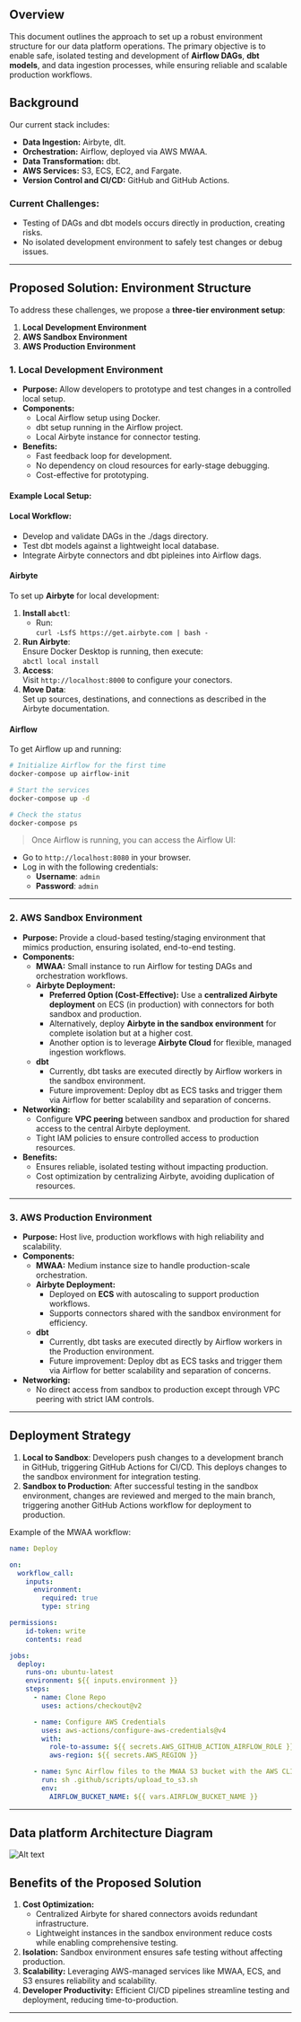 ## Overview

This document outlines the approach to set up a robust environment structure for our data platform operations. The primary objective is to enable safe, isolated testing and development of **Airflow DAGs**, **dbt models**, and data ingestion processes, while ensuring reliable and scalable production workflows.

## Background

Our current stack includes:

- **Data Ingestion:** Airbyte, dlt.
- **Orchestration:** Airflow, deployed via AWS MWAA.
- **Data Transformation:** dbt.
- **AWS Services:** S3, ECS, EC2, and Fargate.
- **Version Control and CI/CD:** GitHub and GitHub Actions.

### Current Challenges:
- Testing of DAGs and dbt models occurs directly in production, creating risks.
- No isolated development environment to safely test changes or debug issues.

---

## Proposed Solution: Environment Structure

To address these challenges, we propose a **three-tier environment setup**:

1. **Local Development Environment**
2. **AWS Sandbox Environment**
3. **AWS Production Environment**

### 1. **Local Development Environment**
   - **Purpose:** Allow developers to prototype and test changes in a controlled local setup.
   - **Components:**
     - Local Airflow setup using Docker.
     - dbt setup running in the Airflow project.
     - Local Airbyte instance for connector testing.
   - **Benefits:**
     - Fast feedback loop for development.
     - No dependency on cloud resources for early-stage debugging.
     - Cost-effective for prototyping.

#### Example Local Setup:

#### Local Workflow:

   * Develop and validate DAGs in the ./dags directory.
   * Test dbt models against a lightweight local database.
   * Integrate Airbyte connectors and dbt pipleines into Airflow dags.


#### Airbyte

To set up **Airbyte** for local development:

1. **Install `abctl`**:
   - Run:  
     `curl -LsfS https://get.airbyte.com | bash -`
2. **Run Airbyte**:  
   Ensure Docker Desktop is running, then execute:  
   `abctl local install`
3. **Access**:  
   Visit `http://localhost:8000` to configure your conectors.
4. **Move Data**:  
   Set up sources, destinations, and connections as described in the Airbyte documentation.



####  Airflow

To get Airflow up and running:

```bash
# Initialize Airflow for the first time
docker-compose up airflow-init

# Start the services
docker-compose up -d

# Check the status
docker-compose ps
```

 > Once Airflow is running, you can access the Airflow UI:

   * Go to `http://localhost:8080` in your browser.
   * Log in with the following credentials:
      - **Username**: `admin`
      - **Password**: `admin`

---

### 2. **AWS Sandbox Environment**
   - **Purpose:** Provide a cloud-based testing/staging environment that mimics production, ensuring isolated, end-to-end testing.
   - **Components:**
     - **MWAA:** Small instance to run Airflow for testing DAGs and orchestration workflows.
     - **Airbyte Deployment:** 
       - **Preferred Option (Cost-Effective):** Use a **centralized Airbyte deployment** on ECS (in production) with connectors for both sandbox and production. 
       - Alternatively, deploy **Airbyte in the sandbox environment** for complete isolation but at a higher cost.
       - Another option is to leverage **Airbyte Cloud** for flexible, managed ingestion workflows.
     - **dbt**
       - Currently, dbt tasks are executed directly by Airflow workers in the sandbox environment.
       - Future improvement: Deploy dbt as ECS tasks and trigger them via Airflow for better scalability and separation of concerns.
   - **Networking:**
     - Configure **VPC peering** between sandbox and production for shared access to the central Airbyte deployment.
     - Tight IAM policies to ensure controlled access to production resources.
   - **Benefits:**
     - Ensures reliable, isolated testing without impacting production.
     - Cost optimization by centralizing Airbyte, avoiding duplication of resources.

---

### 3. **AWS Production Environment**
   - **Purpose:** Host live, production workflows with high reliability and scalability.
   - **Components:**
     - **MWAA:** Medium instance size to handle production-scale orchestration.
     - **Airbyte Deployment:**
       - Deployed on **ECS** with autoscaling to support production workflows.
       - Supports connectors shared with the sandbox environment for efficiency.
     - **dbt**
       - Currently, dbt tasks are executed directly by Airflow workers in the Production environment.
       - Future improvement: Deploy dbt as ECS tasks and trigger them via Airflow for better scalability and separation of concerns.
   - **Networking:**
     - No direct access from sandbox to production except through VPC peering with strict IAM controls.

---

## Deployment Strategy

1. **Local to Sandbox**: Developers push changes to a development branch in GitHub, triggering GitHub Actions for CI/CD. This deploys changes to the sandbox environment for integration testing.
2. **Sandbox to Production**: After successful testing in the sandbox environment, changes are reviewed and merged to the main branch, triggering another GitHub Actions workflow for deployment to production.

Example of the MWAA workflow:
```yaml
name: Deploy

on:
  workflow_call:
    inputs:
      environment:
        required: true
        type: string

permissions:
    id-token: write
    contents: read

jobs:
  deploy:
    runs-on: ubuntu-latest
    environment: ${{ inputs.environment }}
    steps:
      - name: Clone Repo
        uses: actions/checkout@v2

      - name: Configure AWS Credentials
        uses: aws-actions/configure-aws-credentials@v4
        with:
          role-to-assume: ${{ secrets.AWS_GITHUB_ACTION_AIRFLOW_ROLE }}
          aws-region: ${{ secrets.AWS_REGION }}

      - name: Sync Airflow files to the MWAA S3 bucket with the AWS CLI
        run: sh .github/scripts/upload_to_s3.sh
        env:
          AIRFLOW_BUCKET_NAME: ${{ vars.AIRFLOW_BUCKET_NAME }}
```

---

## Data platform Architecture Diagram

![Alt text](architecture.png)

## Benefits of the Proposed Solution

1. **Cost Optimization:** 
   - Centralized Airbyte for shared connectors avoids redundant infrastructure.
   - Lightweight instances in the sandbox environment reduce costs while enabling comprehensive testing.
2. **Isolation:** Sandbox environment ensures safe testing without affecting production.
3. **Scalability:** Leveraging AWS-managed services like MWAA, ECS, and S3 ensures reliability and scalability.
4. **Developer Productivity:** Efficient CI/CD pipelines streamline testing and deployment, reducing time-to-production.

---